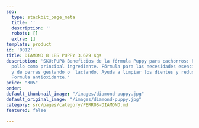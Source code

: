 ```yaml
---
seo:
  type: stackbit_page_meta
  title: ''
  description: ''
  robots: []
  extra: []
template: product
id: '0012'
title: DIAMOND 8 LBS PUPPY 3.629 Kgs
description: 'SKU:PUP8 Beneficios de la fórmula Puppy para cachorros: Proteína de
  pollo como principal ingrediente. Fórmula para las necesidades esenciales de cachorros
  y de perras gestando o  lactando. Ayuda a limpiar los dientes y reducir la placa.
  Formula antioxidante.'
price: "305"
order: 
default_thumbnail_image: "/images/diamond-puppy.jpg"
default_original_image: "/images/diamond-puppy.jpg"
category: src/pages/category/PERROS-DIAMOND.md
featured: false

---
```

